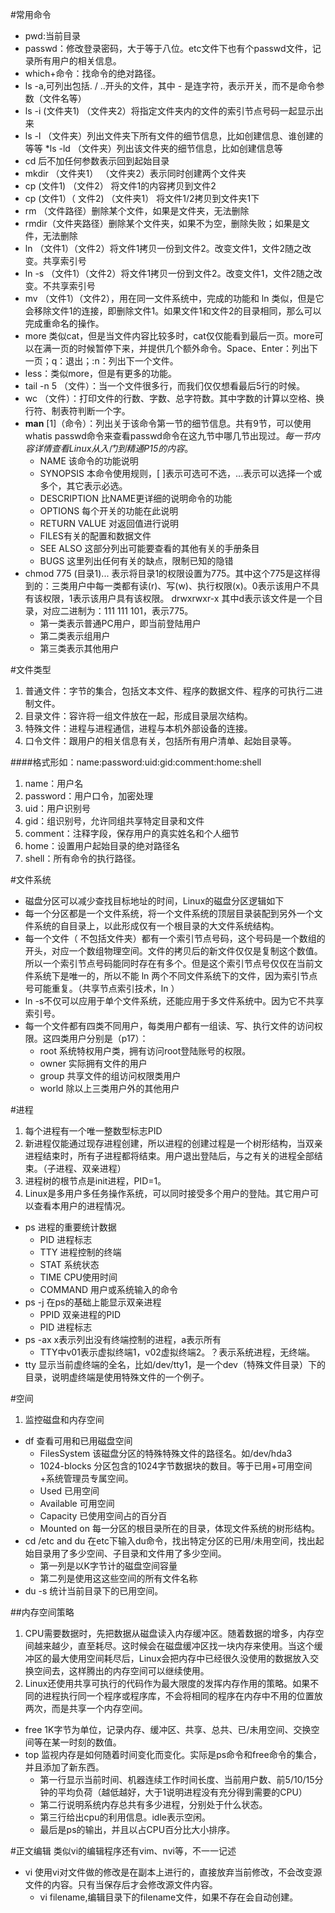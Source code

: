 #常用命令
* pwd:当前目录
* passwd：修改登录密码，大于等于八位。etc文件下也有个passwd文件，记录所有用户的相关信息。
* which+命令：找命令的绝对路径。  
* ls -a,可列出包括. / ..开头的文件，其中 - 是连字符，表示开关，而不是命令参数（文件名等） 
* ls -i (文件夹1) （文件夹2）将指定文件夹内的文件的索引节点号码一起显示出来 
* ls -l （文件夹）列出文件夹下所有文件的细节信息，比如创建信息、谁创建的等等
*ls -ld （文件夹）列出该文件夹的细节信息，比如创建信息等
* cd 后不加任何参数表示回到起始目录  
* mkdir （文件夹1） （文件夹2）表示同时创建两个文件夹
* cp (文件1) （文件2）  将文件1的内容拷贝到文件2
* cp (文件1）（ 文件2) （文件夹1） 将文件1/2拷贝到文件夹1下
* rm （文件路径）删除某个文件，如果是文件夹，无法删除
* rmdir（文件夹路径）删除某个文件夹，如果不为空，删除失败；如果是文件，无法删除
* ln （文件1）（文件2）将文件1拷贝一份到文件2。改变文件1，文件2随之改变。共享索引号
* ln -s （文件1）（文件2）将文件1拷贝一份到文件2。改变文件1，文件2随之改变。不共享索引号
* mv （文件1）（文件2），用在同一文件系统中，完成的功能和 ln 类似，但是它会移除文件1的连接，即删除文件1。如果文件1和文件2的目录相同，那么可以完成重命名的操作。
* more 类似cat，但是当文件内容比较多时，cat仅仅能看到最后一页。more可以在满一页的时候暂停下来，并提供几个额外命令。Space、Enter：列出下一页；q：退出；:n：列出下一个文件。
* less：类似more，但是有更多的功能。
* tail -n 5 （文件）：当一个文件很多行，而我们仅仅想看最后5行的时候。
* wc （文件）：打印文件的行数、字数、总字符数。其中字数的计算以空格、换行符、制表符判断一个字。
* **man** [1]（命令）：列出关于该命令第一节的细节信息。共有9节，可以使用whatis passwd命令来查看passwd命令在这九节中哪几节出现过。*每一节内容详情查看Linux从入门到精通P15的内容*。
	* NAME 该命令的功能说明
	* SYNOPSIS 本命令使用规则，[ ]表示可选可不选，...表示可以选择一个或多个，其它表示必选。
	* DESCRIPTION 比NAME更详细的说明命令的功能
	* OPTIONS 每个开关的功能在此说明
	* RETURN VALUE 对返回值进行说明
	* FILES有关的配置和数据文件
	* SEE ALSO 这部分列出可能要查看的其他有关的手册条目
	* BUGS 这里列出任何有关的缺点，限制已知的隐错
*  chmod 775 (目录1)... 表示将目录1的权限设置为775。其中这个775是这样得到的：三类用户中每一类都有读(r)、写(w)、执行权限(x)。0表示该用户不具有该权限，1表示该用户具有该权限。 drwxrwxr-x 其中d表示该文件是一个目录，对应二进制为：111 111 101，表示775。
    * 第一类表示普通PC用户，即当前登陆用户
    * 第二类表示组用户
    + 第三类表示其他用户


#文件类型
1. 普通文件：字节的集合，包括文本文件、程序的数据文件、程序的可执行二进制文件。  
2. 目录文件：容许将一组文件放在一起，形成目录层次结构。  
3. 特殊文件：进程与进程通信，进程与本机外部设备的连接。
4. 口令文件：跟用户的相关信息有关，包括所有用户清单、起始目录等。
 
####格式形如：name:password:uid:gid:comment:home:shell  
1. name：用户名  
2. password：用户口令，加密处理  
3. uid：用户识别号  
4. gid：组识别号，允许同组共享特定目录和文件  
5. comment：注释字段，保存用户的真实姓名和个人细节  
6. home：设置用户起始目录的绝对路径名  
7. shell：所有命令的执行路径。
	
#文件系统
* 磁盘分区可以减少查找目标地址的时间，Linux的磁盘分区逻辑如下
* 每一个分区都是一个文件系统，将一个文件系统的顶层目录装配到另外一个文件系统的自目录上，以此形成仅有一个根目录的大文件系统结构。
* 每一个文件（ 不包括文件夹）都有一个索引节点号码，这个号码是一个数组的开头，对应一个数组物理空间。文件的拷贝后的新文件仅仅是复制这个数值。所以一个索引节点号码能同时存在有多个。但是这个索引节点号仅仅在当前文件系统下是唯一的，所以不能 ln 两个不同文件系统下的文件，因为索引节点号可能重复。（共享节点索引技术，ln ）
* ln -s不仅可以应用于单个文件系统，还能应用于多文件系统中。因为它不共享索引号。
* 每一个文件都有四类不同用户，每类用户都有一组读、写、执行文件的访问权限。这四类用户分别是（p17）：
	* root 系统特权用户类，拥有访问root登陆账号的权限。
	* owner 实际拥有文件的用户
	* group 共享文件的组访问权限类用户
	* world 除以上三类用户外的其他用户

#进程
1. 每个进程有一个唯一整数型标志PID
2. 新进程仅能通过现存进程创建，所以进程的创建过程是一个树形结构，当双亲进程结束时，所有子进程都将结束。用户退出登陆后，与之有关的进程全部结束。（子进程、双亲进程）
3. 进程树的根节点是init进程，PID=1。
4. Linux是多用户多任务操作系统，可以同时接受多个用户的登陆。其它用户可以查看本用户的进程情况。

* ps 进程的重要统计数据
    * PID 进程标志
    * TTY 进程控制的终端
    * STAT 系统状态
    * TIME CPU使用时间
    * COMMAND 用户或系统输入的命令
* ps -j 在ps的基础上能显示双亲进程
    * PPID 双亲进程的PID
    * PID 进程标志
* ps -ax x表示列出没有终端控制的进程，a表示所有
    * TTY中v01表示虚拟终端1，v02虚拟终端2。？表示系统进程，无终端。
* tty 显示当前虚终端的全名，比如/dev/tty1，是一个dev（特殊文件目录）下的目录，说明虚终端是使用特殊文件的一个例子。

#空间
1. 监控磁盘和内存空间
* df 查看可用和已用磁盘空间
    * FilesSystem 该磁盘分区的特殊特殊文件的路径名。如/dev/hda3
    * 1024-blocks 分区包含的1024字节数据块的数目。等于已用+可用空间+系统管理员专属空间。
    * Used 已用空间
    * Available 可用空间
    * Capacity 已使用空间占的百分百
    * Mounted on 每一分区的根目录所在的目录，体现文件系统的树形结构。
* cd /etc and du 在etc下输入du命令，找出特定分区的已用/未用空间，找出起始目录用了多少空间、子目录和文件用了多少空间。
    * 第一列是以K字节计的磁盘空间容量
    * 第二列是使用这这些空间的所有文件名称
* du -s 统计当前目录下的已用空间。

##内存空间策略
1. CPU需要数据时，先把数据从磁盘读入内存缓冲区。随着数据的增多，内存空间越来越少，直至耗尽。这时候会在磁盘缓冲区找一块内存来使用。当这个缓冲区的最大使用空间耗尽后，Linux会把内存中已经很久没使用的数据放入交换空间去，这样腾出的内存空间可以继续使用。
2. Linux还使用共享可执行的代码作为最大限度的发挥内存作用的策略。如果不同的进程执行同一个程序或程序库，不会将相同的程序在内存中不用的位置放两次，而是共享一个内存空间。
* free 1K字节为单位，记录内存、缓冲区、共享、总共、已/未用空间、交换空间等在某一时刻的数值。
* top 监视内存是如何随着时间变化而变化。实际是ps命令和free命令的集合，并且添加了新东西。
    * 第一行显示当前时间、机器连续工作时间长度、当前用户数、前5/10/15分钟的平均负荷（越低越好，大于1说明进程没有充分得到需要的CPU）
    * 第二行说明系统内存总共有多少进程，分别处于什么状态。
    * 第三行给出cpu的利用信息。idle表示空闲。
    * 最后是ps的输出，并且以占CPU百分比大小排序。

#正文编辑
    类似vi的编辑程序还有vim、nvi等，不一一记述    
* vi 使用vi对文件做的修改是在副本上进行的，直接放弃当前修改，不会改变源文件的内容。只有当保存后才会修改源文件内容。
    * vi filename,编辑目录下的filename文件，如果不存在会自动创建。













